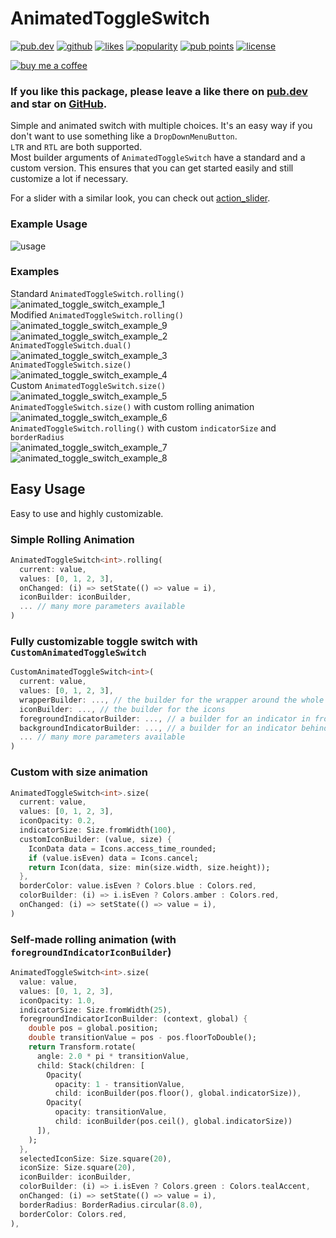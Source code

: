 # AnimatedToggleSwitch

<a href="https://pub.dev/packages/animated_toggle_switch"><img src="https://img.shields.io/pub/v/animated_toggle_switch.svg?style=flat?logo=dart" alt="pub.dev"></a>
<a href="https://github.com/SplashByte/animated_toggle_switch"><img src="https://img.shields.io/static/v1?label=platform&message=flutter&color=1ebbfd" alt="github"></a>
[![likes](https://badges.bar/animated_toggle_switch/likes)](https://pub.dev/packages/animated_toggle_switch/score)
[![popularity](https://badges.bar/animated_toggle_switch/popularity)](https://pub.dev/packages/animated_toggle_switch/score)
[![pub points](https://badges.bar/animated_toggle_switch/pub%20points)](https://pub.dev/packages/animated_toggle_switch/score)
<a href="https://github.com/SplashByte/animated_toggle_switch/blob/main/LICENSE"><img src="https://img.shields.io/github/license/SplashByte/animated_toggle_switch.svg" alt="license"></a>

[![buy me a coffee](https://www.buymeacoffee.com/assets/img/custom_images/orange_img.png)](https://www.buymeacoffee.com/splashbyte)

### If you like this package, please leave a like there on [pub.dev](https://pub.dev/packages/animated_toggle_switch) and star on [GitHub](https://github.com/SplashByte/animated_toggle_switch).

Simple and animated switch with multiple choices. It's an easy way if you don't want to use something like a `DropDownMenuButton`.  
`LTR` and `RTL` are both supported.  
Most builder arguments of `AnimatedToggleSwitch` have a standard and a custom version. This ensures that you can get started easily and still customize a lot if necessary.

For a slider with a similar look, you can check out [action_slider](https://pub.dev/packages/action_slider).

### Example Usage
![usage](https://user-images.githubusercontent.com/43761463/114942384-c1200d00-9e44-11eb-9904-3cb1d7296da4.gif)

### Examples
Standard `AnimatedToggleSwitch.rolling()`  
![animated_toggle_switch_example_1](https://user-images.githubusercontent.com/43761463/156060603-2d8fa9d0-d546-4f13-bede-ff918e7eafab.gif)  
Modified `AnimatedToggleSwitch.rolling()`  
![animated_toggle_switch_example_9](https://user-images.githubusercontent.com/43761463/156061462-29ffcc5d-515f-4642-bd50-2f89d7aa4a6b.gif)  
![animated_toggle_switch_example_2](https://user-images.githubusercontent.com/43761463/156060740-09aebb5e-2204-4171-bcd0-5522352879d1.gif)  
`AnimatedToggleSwitch.dual()`  
![animated_toggle_switch_example_3](https://user-images.githubusercontent.com/43761463/156060843-9dda0b45-b7c4-45e1-9aae-289ca0810104.gif)  
`AnimatedToggleSwitch.size()`  
![animated_toggle_switch_example_4](https://user-images.githubusercontent.com/43761463/156060925-ea3cfcf8-2a48-441f-89c7-c9d4b2b1e2e0.gif)  
Custom `AnimatedToggleSwitch.size()`  
![animated_toggle_switch_example_5](https://user-images.githubusercontent.com/43761463/156060966-9013d93a-b3ed-4ba8-94ab-3e07e5d1c279.gif)  
`AnimatedToggleSwitch.size()` with custom rolling animation  
![animated_toggle_switch_example_6](https://user-images.githubusercontent.com/43761463/156061043-3a7b222e-8b25-4f06-97d4-61d3f7d2f53b.gif)   
`AnimatedToggleSwitch.rolling()` with custom `indicatorSize` and `borderRadius`  
![animated_toggle_switch_example_7](https://user-images.githubusercontent.com/43761463/156061700-0dccec36-389e-487f-8b57-1d8ebd79df83.gif)  
![animated_toggle_switch_example_8](https://user-images.githubusercontent.com/43761463/156061081-55e573fb-ce36-43f0-8cd7-95adb832aeba.gif)  

## Easy Usage

Easy to use and highly customizable.

### Simple Rolling Animation

```dart
AnimatedToggleSwitch<int>.rolling(
  current: value,
  values: [0, 1, 2, 3],
  onChanged: (i) => setState(() => value = i),
  iconBuilder: iconBuilder,
  ... // many more parameters available
)
```

### Fully customizable toggle switch with `CustomAnimatedToggleSwitch`

```dart
CustomAnimatedToggleSwitch<int>(
  current: value,
  values: [0, 1, 2, 3],
  wrapperBuilder: ..., // the builder for the wrapper around the whole switch
  iconBuilder: ..., // the builder for the icons
  foregroundIndicatorBuilder: ..., // a builder for an indicator in front of the icons
  backgroundIndicatorBuilder: ..., // a builder for an indicator behind the icons
  ... // many more parameters available
)
```

### Custom with size animation

```dart
AnimatedToggleSwitch<int>.size(
  current: value,
  values: [0, 1, 2, 3],
  iconOpacity: 0.2,
  indicatorSize: Size.fromWidth(100),
  customIconBuilder: (value, size) {
    IconData data = Icons.access_time_rounded;
    if (value.isEven) data = Icons.cancel;
    return Icon(data, size: min(size.width, size.height));
  },
  borderColor: value.isEven ? Colors.blue : Colors.red,
  colorBuilder: (i) => i.isEven ? Colors.amber : Colors.red,
  onChanged: (i) => setState(() => value = i),
)
```

### Self-made rolling animation (with `foregroundIndicatorIconBuilder`)

```dart
AnimatedToggleSwitch<int>.size(
  value: value,
  values: [0, 1, 2, 3],
  iconOpacity: 1.0,
  indicatorSize: Size.fromWidth(25),
  foregroundIndicatorIconBuilder: (context, global) {
    double pos = global.position;
    double transitionValue = pos - pos.floorToDouble();
    return Transform.rotate(
      angle: 2.0 * pi * transitionValue,
      child: Stack(children: [
        Opacity(
          opacity: 1 - transitionValue,
          child: iconBuilder(pos.floor(), global.indicatorSize)),
        Opacity(
          opacity: transitionValue,
          child: iconBuilder(pos.ceil(), global.indicatorSize))
      ]),
    );
  },
  selectedIconSize: Size.square(20),
  iconSize: Size.square(20),
  iconBuilder: iconBuilder,
  colorBuilder: (i) => i.isEven ? Colors.green : Colors.tealAccent,
  onChanged: (i) => setState(() => value = i),
  borderRadius: BorderRadius.circular(8.0),
  borderColor: Colors.red,
),
```
